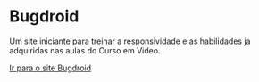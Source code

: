 # Bugdroid
Um site iniciante para treinar a responsividade e as habilidades ja adquiridas nas aulas do Curso em Video.
<div>
<a href="https://jonatasvalesi.github.io/Bugdroid/d010">Ir para o site Bugdroid </a>
</div>
